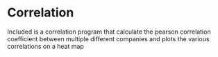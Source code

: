 # Correlation

Included is a correlation program that calculate the pearson correlation coefficient between multiple different companies and plots the various correlations on a heat map
